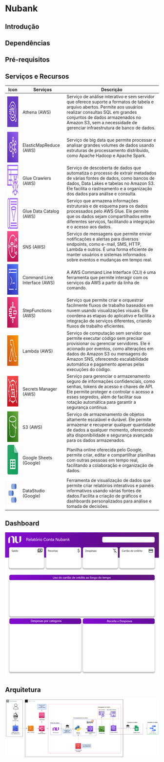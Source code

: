 # Nubank

## Introdução

## Dependências

## Pré-requisitos

## Serviços e Recursos

| Icon| Serviços | Descrição |
|------|----------|-----------|
|<img src="./docs/Icons/Athena.png" alt="Athena" width="100" height="100">| Athena (AWS)|Serviço de análise interativo e sem servidor que oferece suporte a formatos de tabela e arquivo abertos. Permite aos usuários realizar consultas SQL em grandes conjuntos de dados armazenados no Amazon S3, sem a necessidade de gerenciar infraestrutura de banco de dados.|
|<img src="./docs/Icons/ElasticMapReduce.png" alt="EMR" width="100" height="100"> | ElasticMapReduce (AWS)|Serviço de big data que permite processar e analisar grandes volumes de dados usando estruturas de processamento distribuído, como Apache Hadoop e Apache Spark.|
|<img src="./docs/Icons/Glue Crawler.png" alt="Crawler" width="100" height="100"> |Glue Crawlers (AWS)|Serviço de descoberta de dados que automatiza o processo de extrair metadados de várias fontes de dados, como bancos de dados, Data Lakes e tabelas no Amazon S3. Ele facilita o rastreamento e a organização dos dados para análise e consulta.|
|<img src="./docs/Icons/Glue Data Catalog.png" alt="DataCatalog" width="100" height="100"> |Glue Data Catalog (AWS)|Serviço que armazena informações estruturais e de esquema para os dados processados pelo AWS Glue. Ele permite que os dados sejam compartilhados entre diferentes serviços, facilitando a integração e o acesso aos dados.|
|<img src="./docs/Icons/SNS.png" alt="SNS" width="100" height="100"> |SNS (AWS)|Serviço de mensagens que permite enviar notificações e alertas para diversos endpoints, como e-mail, SMS, HTTP, Lambda e outros. É uma forma eficiente de manter usuários e sistemas informados sobre eventos e mudanças em tempo real.|
|<img src="./docs/Icons/Command Line Interface.png" alt="CLI" width="100" height="100"> |Command Line Interface (AWS)|A AWS Command Line Interface (CLI) é uma ferramenta que permite interagir com os serviços da AWS a partir da linha de comando.|
|<img src="./docs/Icons/StepFunctions.png" alt="Step Functions (AWS)" width="100" height="100">|StepFunctions (AWS)|Serviço que permite criar e orquestrar facilmente fluxos de trabalho baseados em nuvem usando visualizações visuais. Ele coordena as etapas do aplicativo e facilita a integração de serviços diferentes, criando fluxos de trabalho eficientes.|
|<img src="./docs/Icons/Lambda.png" alt="Lambda" width="100" height="100">|Lambda (AWS)|Serviço de computação sem servidor que permite executar código sem precisar provisionar ou gerenciar servidores. Ele é acionado por eventos, como alterações em dados do Amazon S3 ou mensagens do Amazon SNS, oferecendo escalabilidade automática e pagamento apenas pelas execuções do código.|
|<img src="./docs/Icons/Secrets Manager.png" alt="SecretsManager" width="100" height="100">|Secrets Manager (AWS)|Serviço para gerenciar o armazenamento seguro de informações confidenciais, como senhas, tokens de acesso e chaves de API. Ele permite proteger e controlar o acesso a esses segredos, além de facilitar sua rotação automática para garantir a segurança contínua.|
|<img src="./docs/Icons/S3.png" alt="S3" width="100" height="100">|S3 (AWS)|Serviço de armazenamento de objetos altamente escalável e durável. Ele permite armazenar e recuperar qualquer quantidade de dados a qualquer momento, oferecendo alta disponibilidade e segurança avançada para os dados armazenados.|
|<img src="./docs/Icons/Google Sheets.png" alt="Sheets" width="100" height="100">|Google Sheets (Google)|Planilha online oferecida pelo Google, permite criar, editar e compartilhar planilhas com outras pessoas em tempo real, facilitando a colaboração e organização de dados.|
|<img src="./docs/Icons/DataStudio.png" alt="DataStudio" width="100" height="100">|DataStudio (Google)|Ferramenta de visualização de dados que permite criar relatórios interativos e painéis informativos usando várias fontes de dados.Facilita a criação de gráficos e dashboards personalizados para análise e tomada de decisões.|

## Dashboard
![](./Dashboard/Layout.jpg)

## Arquitetura
![](./Infra/Arquitetura_Dados.gif)
